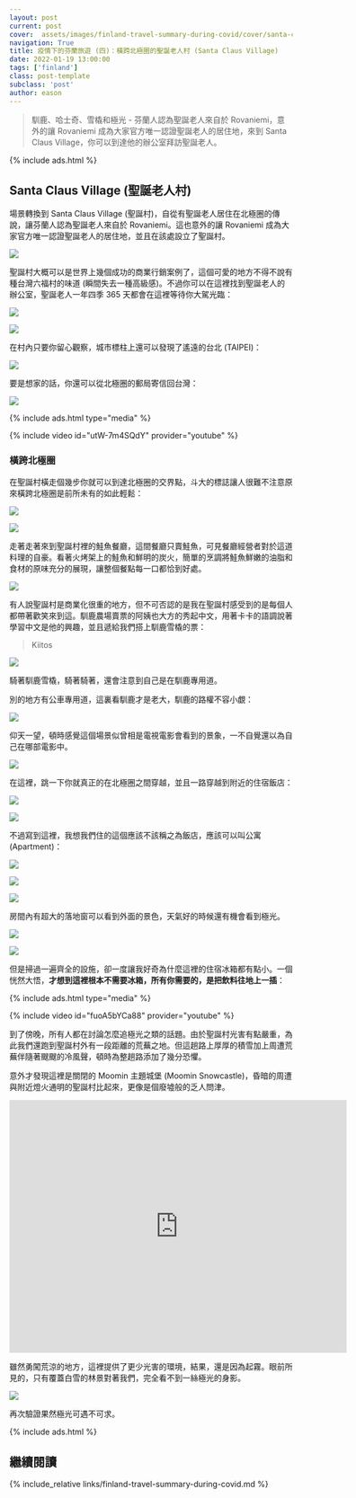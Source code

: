 ```yaml
---
layout: post
current: post
cover:  assets/images/finland-travel-summary-during-covid/cover/santa-claus.jpg
navigation: True
title: 疫情下的芬蘭旅遊 (四)：橫跨北極圈的聖誕老人村 (Santa Claus Village)
date: 2022-01-19 13:00:00
tags: ['finland']
class: post-template
subclass: 'post'
author: eason
---
```


> 馴鹿、哈士奇、雪橇和極光 - 芬蘭人認為聖誕老人來自於 Rovaniemi，意外的讓 Rovaniemi 成為大家官方唯一認證聖誕老人的居住地，來到 Santa Claus Village，你可以到達他的辦公室拜訪聖誕老人。

{% include ads.html %}

## Santa Claus Village (聖誕老人村)

場景轉換到 Santa Claus Village (聖誕村)，自從有聖誕老人居住在北極圈的傳說，讓芬蘭人認為聖誕老人來自於 Rovaniemi。這也意外的讓 Rovaniemi 成為大家官方唯一認證聖誕老人的居住地，並且在該處設立了聖誕村。

![](assets/images/finland-travel-summary-during-covid/jump-in-santa-office.jpg)

聖誕村大概可以是世界上幾個成功的商業行銷案例了，這個可愛的地方不得不說有種台灣六福村的味道 (瞬間失去一種高級感)。不過你可以在這裡找到聖誕老人的辦公室，聖誕老人一年四季 365 天都會在這裡等待你大駕光臨：

![](assets/images/finland-travel-summary-during-covid/santa-office-free-entry.jpg)

![](assets/images/finland-travel-summary-during-covid/santa-office-night.jpg)

在村內只要你留心觀察，城市標柱上還可以發現了遙遠的台北 (TAIPEI)：

![](assets/images/finland-travel-summary-during-covid/city-col-in-village.jpg)

要是想家的話，你還可以從北極圈的郵局寄信回台灣：

![](assets/images/finland-travel-summary-during-covid/santa-main-post-office.jpg)

{% include ads.html type="media" %}

{% include video id="utW-7m4SQdY" provider="youtube" %}

### 橫跨北極圈

在聖誕村橫走個幾步你就可以到達北極圈的交界點，斗大的標誌讓人很難不注意原來橫跨北極圈是前所未有的如此輕鬆：

![](assets/images/finland-travel-summary-during-covid/artic-circle-wall.jpg)

![](assets/images/finland-travel-summary-during-covid/artic-circle-col.jpg)

走著走著來到聖誕村裡的鮭魚餐廳，這間餐廳只賣鮭魚，可見餐廳經營者對於這道料理的自豪。看著火烤架上的鮭魚和鮮明的炭火，簡單的烹調將鮭魚鮮嫩的油脂和食材的原味充分的展現，讓整個餐點每一口都恰到好處。

![](assets/images/finland-travel-summary-during-covid/salmon-on-fire.jpg)

有人說聖誕村是商業化很重的地方，但不可否認的是我在聖誕村感受到的是每個人都帶著歡笑來到這。馴鹿農場賣票的阿姨也大方的秀起中文，用著卡卡的語調說著學習中文是他的興趣，並且遞給我們搭上馴鹿雪橇的票：

> Kiitos

![](assets/images/finland-travel-summary-during-covid/selfie-with-reindeer.jpg)

騎著馴鹿雪橇，騎著騎著，還會注意到自己是在馴鹿專用道。

別的地方有公車專用道，這裏看馴鹿才是老大，馴鹿的路權不容小覷：

![](assets/images/finland-travel-summary-during-covid/route-only-for-reindeer.jpg)

仰天一望，頓時感覺這個場景似曾相是電視電影會看到的景象，一不自覺還以為自己在哪部電影中。

![](assets/images/finland-travel-summary-during-covid/on-reindeer.jpg)

在這裡，跳一下你就真正的在北極圈之間穿越，並且一路穿越到附近的住宿飯店：

![](assets/images/finland-travel-summary-during-covid/cross-artic-circle.jpg)

![](assets/images/finland-travel-summary-during-covid/snowman-in-villigae.jpg)

不過寫到這裡，我想我們住的這個應該不該稱之為飯店，應該可以叫公寓 (Apartment)：

![](assets/images/finland-travel-summary-during-covid/nova-card.jpg)

![](assets/images/finland-travel-summary-during-covid/nova-room-1.jpg)

![](assets/images/finland-travel-summary-during-covid/nova-room-2.jpg)

房間內有超大的落地窗可以看到外面的景色，天氣好的時候還有機會看到極光。

![](assets/images/finland-travel-summary-during-covid/nova-room-3.jpg)

![](assets/images/finland-travel-summary-during-covid/nova-room-4.jpg)

但是掃過一遍齊全的設施，卻一度讓我好奇為什麼這裡的住宿冰箱都有點小。一個恍然大悟，**才想到這裡根本不需要冰箱，所有你需要的，是把飲料往地上一插**：

{% include ads.html type="media" %}

{% include video id="fuoA5bYCa88" provider="youtube" %}

到了傍晚，所有人都在討論怎麼追極光之類的話題。由於聖誕村光害有點嚴重，為此我們還跑到聖誕村外有一段距離的荒蕪之地。但這趟路上厚厚的積雪加上周遭荒蕪伴隨著颼颼的冷風聲，頓時為整趟路添加了幾分恐懼。

意外才發現這裡是關閉的 Moomin 主題城堡 (Moomin Snowcastle)，昏暗的周遭與附近燈火通明的聖誕村比起來，更像是個廢墟般的乏人問津。

<iframe src="https://www.google.com/maps/embed?pb=!1m14!1m8!1m3!1d5286.475559085714!2d25.855384731270792!3d66.54433416068322!3m2!1i1024!2i768!4f13.1!3m3!1m2!1s0x0%3A0x66e549efd808c310!2sMoomin%20Snowcastle%20Finland!5e0!3m2!1sen!2sie!4v1642538997933!5m2!1sen!2sie" width="600" height="450" style="border:0;" allowfullscreen="" loading="lazy"></iframe>

雖然勇闖荒涼的地方，這裡提供了更少光害的環境，結果，還是因為起霧。眼前所見的，只有覆蓋白雪的林景對著我們，完全看不到一絲極光的身影。

![](assets/images/finland-travel-summary-during-covid/nothing-light.jpg)

再次驗證果然極光可遇不可求。

{% include ads.html %}

## 繼續閱讀

{% include_relative links/finland-travel-summary-during-covid.md %}
